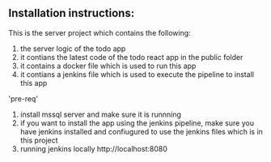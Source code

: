 
## Installation instructions:

This is the server project which contains the following:
1. the server logic of the todo app
2. it contians the latest code of the todo react app in the public folder
3. it contains a docker file which is used to run this app
4. it contians a jenkins file which is used to execute the pipeline to install this app

'pre-req'
1. install mssql server and make sure it is runnning
2. if you want to install the app using the jenkins pipeline, make sure you have jenkins installed and confiugured to use the jenkins files which is in this project
3. running jenkins locally http://localhost:8080



